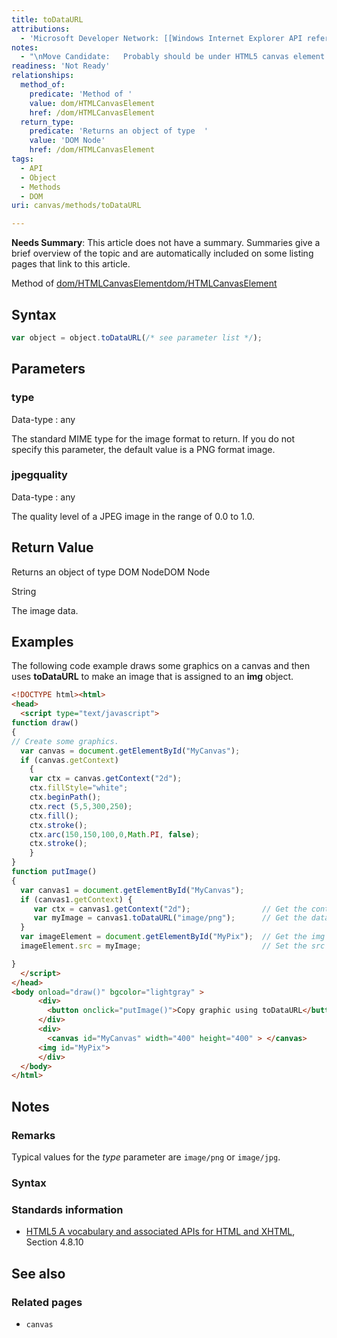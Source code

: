 ```yaml
---
title: toDataURL
attributions:
  - 'Microsoft Developer Network: [[Windows Internet Explorer API reference](http://msdn.microsoft.com/en-us/library/ie/hh828809%28v=vs.85%29.aspx) Article]'
notes:
  - "\nMove Candidate:   Probably should be under HTML5 canvas element. See HTML5 specification.\n\n"
readiness: 'Not Ready'
relationships:
  method_of:
    predicate: 'Method of '
    value: dom/HTMLCanvasElement
    href: /dom/HTMLCanvasElement
  return_type:
    predicate: 'Returns an object of type  '
    value: 'DOM Node'
    href: /dom/HTMLCanvasElement
tags:
  - API
  - Object
  - Methods
  - DOM
uri: canvas/methods/toDataURL

---
```

**Needs Summary**: This article does not have a summary. Summaries give a brief overview of the topic and are automatically included on some listing pages that link to this article.

Method of [dom/HTMLCanvasElement](/dom/HTMLCanvasElement)[dom/HTMLCanvasElement](/dom/HTMLCanvasElement)

## Syntax

``` js
var object = object.toDataURL(/* see parameter list */);
```

## Parameters

### type

 Data-type
:   any

 The standard MIME type for the image format to return. If you do not specify this parameter, the default value is a PNG format image.

### jpegquality

 Data-type
:   any

 The quality level of a JPEG image in the range of 0.0 to 1.0.

## Return Value

Returns an object of type DOM NodeDOM Node

String

The image data.

## Examples

The following code example draws some graphics on a canvas and then uses **toDataURL** to make an image that is assigned to an **img** object.

``` html
<!DOCTYPE html><html>
<head>
  <script type="text/javascript">
function draw()
{
// Create some graphics.
  var canvas = document.getElementById("MyCanvas");
  if (canvas.getContext)
    {
    var ctx = canvas.getContext("2d");
    ctx.fillStyle="white";
    ctx.beginPath();
    ctx.rect (5,5,300,250);
    ctx.fill();
    ctx.stroke();
    ctx.arc(150,150,100,0,Math.PI, false);
    ctx.stroke();
    }
}
function putImage()
{
  var canvas1 = document.getElementById("MyCanvas");
  if (canvas1.getContext) {
     var ctx = canvas1.getContext("2d");                // Get the context for the canvas.
     var myImage = canvas1.toDataURL("image/png");      // Get the data as an image.
  }
  var imageElement = document.getElementById("MyPix");  // Get the img object.
  imageElement.src = myImage;                           // Set the src to data from the canvas.

}
  </script>
</head>
<body onload="draw()" bgcolor="lightgray" >
      <div>
        <button onclick="putImage()">Copy graphic using toDataURL</button>
      </div>
      <div>
        <canvas id="MyCanvas" width="400" height="400" > </canvas>
      <img id="MyPix">
      </div>
  </body>
</html>
```

## Notes

### Remarks

Typical values for the *type* parameter are `image/png` or `image/jpg`.

### Syntax

### Standards information

-   [HTML5 A vocabulary and associated APIs for HTML and XHTML](http://go.microsoft.com/fwlink/p/?linkid=221374), Section 4.8.10

## See also

### Related pages

-   `canvas`
